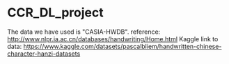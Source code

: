 # CCR_DL_project

The data we have used is "CASIA-HWDB".
reference: http://www.nlpr.ia.ac.cn/databases/handwriting/Home.html
Kaggle link to data: https://www.kaggle.com/datasets/pascalbliem/handwritten-chinese-character-hanzi-datasets
